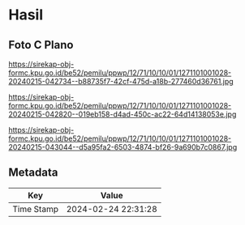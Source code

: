 # Hasil

## Foto C Plano

https://sirekap-obj-formc.kpu.go.id/be52/pemilu/ppwp/12/71/10/10/01/1271101001028-20240215-042734--b88735f7-42cf-475d-a18b-277460d36761.jpg

https://sirekap-obj-formc.kpu.go.id/be52/pemilu/ppwp/12/71/10/10/01/1271101001028-20240215-042820--019eb158-d4ad-450c-ac22-64d14138053e.jpg

https://sirekap-obj-formc.kpu.go.id/be52/pemilu/ppwp/12/71/10/10/01/1271101001028-20240215-043044--d5a95fa2-6503-4874-bf26-9a690b7c0867.jpg


## Metadata

| Key        | Value               |
| ---------- | ------------------- |
| Time Stamp | 2024-02-24 22:31:28 |



